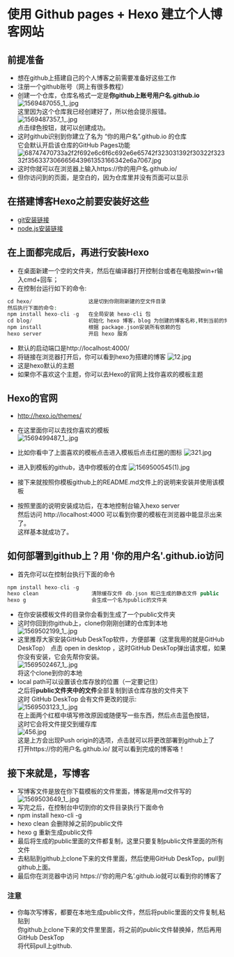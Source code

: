 # 使用 Github pages + Hexo 建立个人博客网站

## 前提准备
- 想在github上搭建自己的个人博客之前需要准备好这些工作
- 注册一个github账号（网上有很多教程）
- 创建一个仓库，仓库名格式一定是**你github上账号用户名.github.io**
![1569487055_1_.jpg](https://i.loli.net/2019/09/26/TOsfRaVkr8IJH5U.png)<br />
这里因为这个仓库我已经创建好了，所以他会提示报错。<br />
![1569487357_1_.jpg](https://i.loli.net/2019/09/26/HdyjpbcBuQDI7XE.png)<br/>
点击绿色按钮，就可以创建成功。
- 这时github识别到你建立了名为 “你的用户名”.github.io 的仓库<br />
它会默认开启该仓库的GitHub Pages功能
![68747470733a2f2f692e6c6f6c692e6e65742f323031392f30322f32332f356337306665643961353166342e6a7067.jpg](https://i.loli.net/2019/09/26/zwLGfDr7d5Kgqtn.jpg)
- 这时你就可以在浏览器上输入https://你的用户名.github.io/
- 但你访问到的页面，是空白的，因为仓库里并没有页面可以显示

## 在搭建博客Hexo之前要安装好这些
- [git安装链接](https://www.liaoxuefeng.com/wiki/896043488029600/896067074338496)
- [node.js安装链接](https://nodejs.org/zh-cn/download/)

## 在上面都完成后，再进行安装Hexo
- 在桌面新建一个空的文件夹，然后在编译器打开控制台或者在电脑按win+r输入cmd+回车；<br />
- 在控制台运行如下的命令:<br />

```php
cd hexo/                  这是切到你刚刚新建的空文件目录
然后执行下面的命令:
npm install hexo-cli -g   在全局安装 hexo-cli 包
cd blog/                  初始化 hexo 博客，blog 为创建的博客名称,转到当前的博客文件夹
npm install               根据 package.json安装所有依赖的包
hexo server               开启 hexo 服务
```
- 默认的启动端口是http://localhost:4000/<br />
- 将链接在浏览器打开后，你可以看到hexo为搭建的博客
![12.jpg](https://i.loli.net/2019/09/26/F96cEQWnCZ3LIap.jpg)<br />
- 这是hexo默认的主题<br />
- 如果你不喜欢这个主题，你可以去Hexo的官网上找你喜欢的模板主题

## Hexo的官网
- http://hexo.io/themes/ 
- 在这里面你可以去找你喜欢的模板<br />
![1569499487_1_.jpg](https://i.loli.net/2019/09/26/apdnsmUwXKvVzqy.png)

- 比如你看中了上面喜欢的模板点击进入模板后点击红圈的图标
![321.jpg](https://i.loli.net/2019/09/26/TkoNvl9tKRjSFu8.png)

- 进入到模板的github，选中你模板的仓库
![1569500545(1).jpg](https://i.loli.net/2019/09/26/PBwrXsajxDEv65h.png)
- 接下来就按照你模板github上的README.md文件上的说明来安装并使用该模板

- 按照里面的说明安装成功后，在本地控制台输入hexo server<br /> 
然后访问 http://localhost:4000 可以看到你要的模板在浏览器中能显示出来了。<br />
这样基本就成功了。

## 如何部署到github上？用 '你的用户名'.github.io访问
- 首先你可以在控制台执行下面的命令
```php
npm install hexo-cli -g
hexo clean                 清除缓存文件 db.json 和已生成的静态文件 public
hexo g                     会生成一个名为public的文件夹
```
- 在你安装模板文件的目录你会看到生成了一个public文件夹<br />
- 这时你回到你github上，clone你刚刚创建的仓库到本地<br />
![1569502199_1_.jpg](https://i.loli.net/2019/09/26/dRNDtUaoLZMnTS7.png)
- 这里推荐大家安装GitHub DeskTop软件，方便部署（这里我用的就是GitHub DeskTop）
  点击 open in desktop ，这时GitHub DeskTop弹出请求框，如果你没有安装，它会先帮你安装。<br />
  ![1569502467_1_.jpg](https://i.loli.net/2019/09/26/g7R65GDSjKXd4k9.png)<br />
  将这个clone到你的本地
- local path可以设置该仓库存放的位置（一定要记住）<br />
  之后将**public文件夹中的文件**全部复制到该仓库存放的文件夹下<br />
  这时 GitHub DeskTop 会有文件更改的提示:<br />
  ![1569503123_1_.jpg](https://i.loli.net/2019/09/26/YWsR35HSbnfUxDF.png)<br />
  在上面两个红框中填写修改原因或随便写一些东西，然后点击蓝色按钮，<br />这时它会将文件提交到缓存库<br />
  ![456.jpg](https://i.loli.net/2019/09/26/9xmsbwGiqnuLapv.jpg)<br />
  这是上方会出现Push origin的选项，点击就可以将更改部署到github上了<br>
  打开https://你的用户名.github.io/
  就可以看到完成的博客咯！
  
## 接下来就是，写博客
- 写博客文件是放在你下载模板的文件里面，博客是用md文件写的<br />
![1569503649_1_.jpg](https://i.loli.net/2019/09/26/Is43M1tbZFpK8am.png)<br />
 - 写完之后，在控制台中切到你的文件目录执行下面命令
 - npm install hexo-cli -g
 - hexo clean    会删除掉之前的public文件
 - hexo g       重新生成public文件
 - 最后将生成的public里面的文件都复制，这里只要复制public文件里面的所有文件
 - 去粘贴到github上clone下来的文件里面，然后使用GitHub DeskTop，pull到github上面。
 - 最后你在浏览器中访问 https://‘你的用户名’.github.io就可以看到你的博客了
### 注意
- 你每次写博客，都要在本地生成public文件，然后将public里面的文件复制,粘贴到<br />
你github上clone下来的文件里里面，将之前的public文件替换掉，然后再用GitHub DeskTop<br />
将代码pull上github.